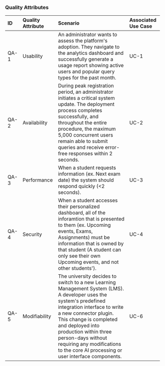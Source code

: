 ### Quality Attributes
| ID | Quality Attribute | Scenario | Associated Use Case |
|:-------|:-----|:-----|:-----|
| QA-1 | Usability | An administrator wants to assess the platform's adoption. They navigate to the analytics dashboard and successfully generate a usage report showing active users and popular query types for the past month. | UC-1 |
| QA-2 | Availability | During peak registration period, an administrator initiates a critical system update. The deployment process completes successfully, and throughout the entire procedure, the maximum 5,000 concurrent users remain able to submit queries and receive error-free responses within 2 seconds. | UC-2 |
| QA-3 | Performance | When a student requests information (ex. Next exam date) the system should respond quickly (<2 seconds). | UC-3 | 
| QA-4 | Security | When a student accesses their personalized dashboard, all of the inforamtion that is presented to them (ex. Upcoming events, Exams, Assignments) must be information that is owned by that student (A student can only see their own Upcoming events, and not other students'). | UC-4 |
| QA-5 | Modifiability | The university decides to switch to a new Learning Management System (LMS). A developer uses the system's predefined integration interface to write a new connector plugin. This change is completed and deployed into production within three person-days without requiring any modifications to the core AI processing or user interface components. | UC-6 |
